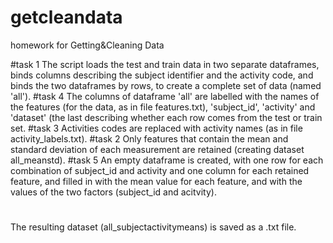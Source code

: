 # getcleandata
homework for Getting&amp;Cleaning Data

#task 1
The script loads the test and train data in two separate dataframes, binds columns describing the subject identifier and the activity code, and binds the two dataframes by rows, to create a complete set of data (named 'all').
#task 4
The columns of dataframe 'all' are labelled with the names of the features (for the data, as in file features.txt), 'subject_id', 'activity' and 'dataset' (the last describing whether each row comes from the test or train set.
#task 3
Activities codes are replaced with activity names (as in file activity_labels.txt).
#task 2
Only features that contain the mean and standard deviation of each measurement are retained (creating dataset all_meanstd).
#task 5
An empty dataframe is created, with one row for each combination of subject_id and activity and one column for each retained feature, and filled in with the mean value for each feature, and with the values of the two factors (subject_id and acitvity).
#
The resulting dataset (all_subjectactivitymeans) is saved as a .txt file.
